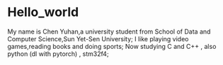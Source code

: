 # Hello_world
My name is Chen Yuhan,a university student from School of Data and Computer Science,Sun Yet-Sen University;
I like playing video games,reading books and doing sports;
Now studying C and C++ , also python (dl with pytorch) , stm32f4;

